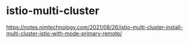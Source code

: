 # istio-multi-cluster
https://notes.nimtechnology.com/2021/08/26/istio-multi-cluster-install-multi-cluster-istio-with-mode-primary-remote/